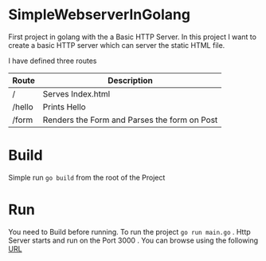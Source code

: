 # SimpleWebserverInGolang
First project in golang with the a Basic HTTP Server. In this project I want to create a basic HTTP server which can server the static HTML file. 

I have defined three routes

| Route       | Description |
| ----------- | ----------- |
| /           | Serves Index.html       |
| /hello      | Prints Hello        |
| /form       | Renders the Form and Parses the form on Post |



# Build
Simple run `go build` from the root of the Project

# Run
You need to Build before running. To run the project `go run main.go` . Http Server starts and run on the Port 3000 . You can browse using the following [URL](http:/localhost:3000)